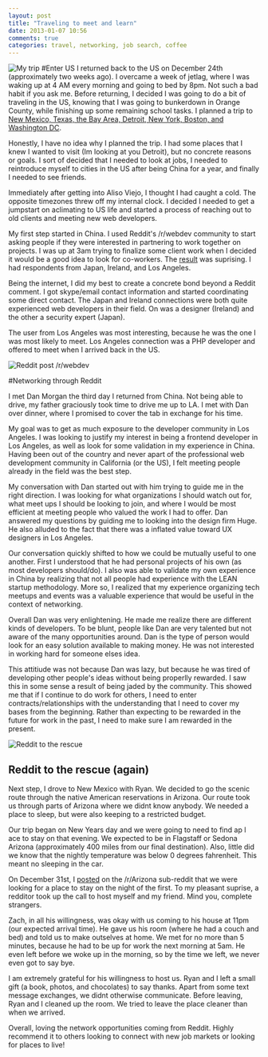 ```yaml
---
layout: post
title: "Traveling to meet and learn"
date: 2013-01-07 10:56
comments: true
categories: travel, networking, job search, coffee
---
```

![My trip](http://i.imgur.com/FpETP.png "New Mexico, Texas, the Bay Area, Detroit, New York, Boston, and Washington DC")
#Enter US
I returned back to the US on December 24th (approximately two weeks ago). I overcame a week of jetlag, where I was waking up at 4 AM every morning and going to bed by 8pm. Not such a bad habit if you ask me. Before returning, I decided I was going to do a bit of traveling in the US, knowing that I was going to bunkerdown in Orange County, while finishing up some remaining school tasks. I planned a trip to [New Mexico, Texas, the Bay Area, Detroit, New York, Boston, and Washington DC](http://i.imgur.com/FpETP.png).
 
Honestly, I have no idea why I planned the trip. I had some places that I knew I wanted to visit (Im looking at you Detroit), but no concrete reasons or goals. I sort of decided that I needed to look at jobs, I needed to reintroduce myself to cities in the US after being China for a year, and finally I needed to see friends. 

Immediately after getting into Aliso Viejo, I thought I had caught a cold. The opposite timezones threw off my internal clock. I decided I needed to get a jumpstart on aclimating to US life and started a process of reaching out to old clients and meeting new web developers. 

My first step started in China. I used Reddit's /r/webdev community to start asking people if they were interested in partnering to work together on projects. I was up at 3am trying to finalize some client work when I decided it would be a good idea to look for co-workers. The [result](http://www.reddit.com/r/Wordpress/comments/14ztvk/anyone_interested_in_working_together/) was suprising. I had respondents from Japan, Ireland, and Los Angeles. 

Being the internet, I did my best to create a concrete bond beyond a Reddit comment. I got skype/email contact information and started coordinating some direct contact. The Japan and Ireland connections were both quite experienced web developers in their field. On was a designer (Ireland) and the other a security expert (Japan). 

The user from Los Angeles was most interesting, because he was the one I was most likely to meet. Los Angeles connection was a PHP developer and offered to meet when I arrived back in the US.

![Reddit post /r/webdev](http://new.tinygrab.com/c00843a9616ff8c5ede1b40f097fb25b2a7699985a.png "Wordpress developers?")

#Networking through Reddit

I met Dan Morgan the third day I returned from China. Not being able to drive, my father graciously took time to drive me up to LA. I met with Dan over dinner, where I promised to cover the tab in exchange for his time. 

My goal was to get as much exposure to the developer community in Los Angeles. I was looking to justify my interest in being a frontend developer in Los Angeles, as well as look for some validation in my experience in China. Having been out of the country and never apart of the professional web development community in California (or the US), I felt meeting people already in the field was the best step.

My conversation with Dan started out with him trying to guide me in the right direction. I was looking for what organizations I should watch out for, what meet ups I should be looking to join, and where I would be most efficient at meeting people who valued the work I had to offer. Dan answered my questions by guiding me to looking into the design firm Huge. He also alluded to the fact that there was a inflated value toward UX designers in Los Angeles.

Our conversation quickly shifted to how we could be mutually useful to one another. First I understood that he had personal projects of his own (as most developers should/do). I also was able to validate my own experience in China by realizing that not all people had experience with the LEAN startup methodology. More so, I realized that my experience organizing tech meetups and events was a valuable experience that would be useful in the context of networking.

Overall Dan was very enlightening. He made me realize there are different kinds of developers. To be blunt, people like Dan are very talented but not aware of the many opportunities around. Dan is the type of person would look for an easy solution available to making money. He was not interested in working hard for someone elses idea.

This attitiude was not because Dan was lazy, but because he was tired of developing other people's ideas without being properlly rewarded. I saw this in some sense a result of being jaded by the community. This showed me that if I continue to do work for others, I need to enter contracts/relationships with the understanding that I need to cover my bases from the beginning. Rather than expecting to be rewarded in the future for work in the past, I need to make sure I am rewarded in the present.

![Reddit to the rescue](http://new.tinygrab.com/c00843a961ee8fcc05cfbfc0a80a5ece6ef38842c6.png "Reddit post in /r/Arizona")
## Reddit to the rescue (again)

Next step, I drove to New Mexico with Ryan. We decided to go the scenic route through the native American reservations in Arizona. Our route took us through parts of Arizona where we didnt know anybody. We needed a place to sleep, but  were also keeping to a restricted budget.

Our trip began on New Years day and we were going to need to find ap l ace to stay on that evening. We expected to be in Flagstaff or Sedona Arizona (approximately 400 miles from our final destination). Also, little did we know that the nightly temperature was below 0 degrees fahrenheit. This meant no sleeping in the car.

On December 31st, I [posted](http://www.reddit.com/r/arizona/comments/15qsmr/can_anyone_in_flagstaff_host_my_friend_and_i_for/) on the /r/Arizona sub-reddit that we were looking for a place to stay on the night of the first. To my pleasant suprise, a redditor took up the  call to host myself and my friend. Mind you, complete strangers. 

Zach, in all his willingness, was okay with us coming to his house at 11pm (our expected arrival time). He gave us his room (where he had a couch and bed) and told us to make outselves at home. We met for no more than 5 minutes, because he had to be up for work the next morning at 5am. He even left before we woke up in the morning, so by the time we left, we never even got to say bye. 

I am extremely grateful for his willingness to host us. Ryan and I left a small gift (a book, photos, and chocolates) to say thanks. Apart from some text message exchanges, we didnt otherwise communicate. Before leaving, Ryan and I cleaned up the room. We tried to leave the place cleaner than when we arrived.

Overall, loving the network opportunities coming from Reddit. Highly recommend it to others looking to connect with new job markets or looking for places to live!